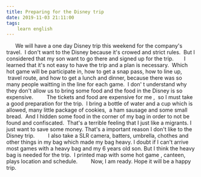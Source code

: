 ```yaml
---
title: Preparing for the Disney trip
date: 2019-11-03 21:11:00
tags:
    learn english
---
```

      We will have a one day Disney trip this weekend for the company's travel.  I don't want to the Disney because it's crowed and strict rules.  But I considered that my son want to go there and signed up for the trip.       I learned that it's not easy to have the trip and a plan is necessary.  Which hot game will be participate in, how to get a snap pass, how to line up,  travel route, and how to get a lunch and dinner, because there was so many people waitting in the line for each game.  I don' t understand why they don't allow us to bring some food and the food in the Disney is so expensive.         The tickets and food are expensive for me ,  so I must take a good preparation for the trip.  I bring a bottle of water and a cup which is allowed, many little package of cookies,  a ham sausage and some small bread.  And I hidden some food in the corner of my bag in order to not be found and confiscated.  That's a terrible feeling that I just like a migrants. I just want to save some money. That's a important reason I don't like to the Disney trip.         I also take a SLR camera, batters, umbrella, chothes and other things in my bag which made my bag heavy. I doubt if I can't arrive most games with a heavy bag and my 6 years old son. But I think the heavy bag is needed for the trip.  I printed map with some hot game , canteen, plays location and schedule.         Now, I am ready. Hope it will be a happy trip.              